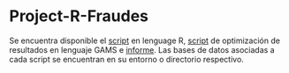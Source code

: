 # Project-R-Fraudes

Se encuentra disponible el [script](https://github.com/sdurnany/Project-R-Fraudes/blob/master/T2_BUSTOS_DURAN_MARILAO/Base_10000_script.R) en lenguage R, [script](https://github.com/sdurnany/Project-R-Fraudes/blob/master/T2_BUSTOS_DURAN_MARILAO/GAMS/TAREA02%20SCRIPT.gms) de optimización de resultados en lenguaje GAMS e [informe](https://github.com/sdurnany/Project-R-Fraudes/blob/master/BUSTOS_DUR%C3%81N_MARILAO%20-%20T2%20BI.pdf). Las bases de datos asociadas a cada script se encuentran en su entorno o directorio respectivo.
